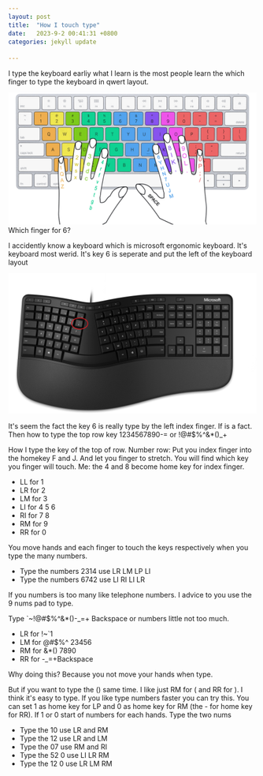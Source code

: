 ```yaml
---
layout: post
title:  "How I touch type"
date:   2023-9-2 00:41:31 +0800
categories: jekyll update

---
```


I type the keyboard earliy what I learn is the most people learn the which finger to type the keyboard in qwert layout.

![img](/assets/images/Finger_position_on_a_keyboard.png)
Which finger for 6?

I accidently know a keyboard which is microsoft ergonomic keyboard. It's keyboard most werid. It's key 6 is seperate and put the left of the keyboard layout

![img](/assets/images/microsoft_ergonomic_keyboard.png)

It's seem the fact the key 6 is really type by the left index finger. If is a fact. Then how to type the top row key 1234567890-= or !@#$%^&\*()\_+

How I type the key of the top of row. 
Number row: Put you index finger into the homekey F and J. And let you finger to stretch. You will find which key you finger will touch. Me: the 4 and 8 become home key for index finger. 

-   LL for 1
-   LR for 2
-   LM for 3
-   LI for 4 5 6
-   RI for 7 8
-   RM for 9
-   RR for 0

You move hands and each finger to touch the keys respectively when you type the many numbers. 

-   Type the numbers 2314 use LR LM LP LI
-   Type the numbers 6742 use LI RI LI LR

If you numbers is too many like telephone numbers. I advice to you use the 9 nums pad to type. 

Type `~!@#$%^&\*()-_=+ Backspace or numbers little not too much.

-   LR for !~`1
-   LM for @\#$%^ 23456
-   RM for &\*() 7890
-   RR for -_=+Backspace

Why doing this? Because you not move your hands when type.

But if you want to type the () same time. I like just RM for ( and RR for ). I think it's easy to type.
If you like type numbers faster you can try this. You can set 1 as home key for LP and 0 as home key for RM (the - for home key for RR). If 1 or 0 start of numbers for each hands.
Type the two nums
-   Type the 10 use LR and RM
-   Type the 12 use LR and LM 
-   Type the 07 use RM and RI 
-   Type the 52 0 use LI LR RM
-   Type the 12 0 use LR LM RM



<script src="https://giscus.app/client.js"
        data-repo="icydgx/icydgx.github.io"
        data-repo-id="R_kgDOKIERUQ"
        data-category="General"
        data-category-id="DIC_kwDOKIERUc4CYqL9"
        data-mapping="pathname"
        data-strict="0"
        data-reactions-enabled="1"
        data-emit-metadata="0"
        data-input-position="bottom"
        data-theme="preferred_color_scheme"
        data-lang="en"
        crossorigin="anonymous"
        async>
</script>
